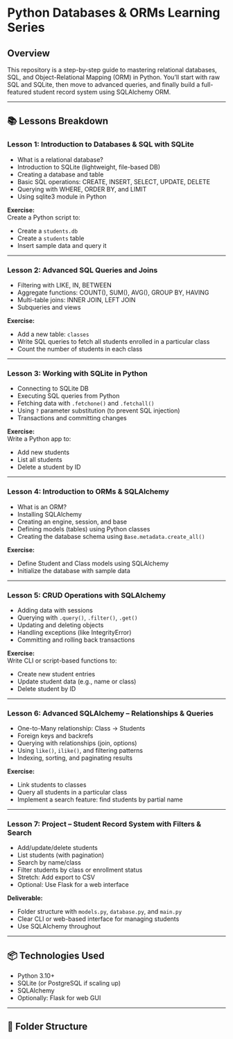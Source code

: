 # Python Databases & ORMs Learning Series

## Overview
This repository is a step-by-step guide to mastering relational databases, SQL, and Object-Relational Mapping (ORM) in Python. You’ll start with raw SQL and SQLite, then move to advanced queries, and finally build a full-featured student record system using SQLAlchemy ORM.

---

## 📚 Lessons Breakdown

### Lesson 1: Introduction to Databases & SQL with SQLite
- What is a relational database?
- Introduction to SQLite (lightweight, file-based DB)
- Creating a database and table
- Basic SQL operations: CREATE, INSERT, SELECT, UPDATE, DELETE
- Querying with WHERE, ORDER BY, and LIMIT
- Using sqlite3 module in Python

**Exercise:**  
Create a Python script to:
- Create a `students.db`
- Create a `students` table
- Insert sample data and query it

---

### Lesson 2: Advanced SQL Queries and Joins
- Filtering with LIKE, IN, BETWEEN
- Aggregate functions: COUNT(), SUM(), AVG(), GROUP BY, HAVING
- Multi-table joins: INNER JOIN, LEFT JOIN
- Subqueries and views

**Exercise:**  
- Add a new table: `classes`
- Write SQL queries to fetch all students enrolled in a particular class
- Count the number of students in each class

---

### Lesson 3: Working with SQLite in Python
- Connecting to SQLite DB
- Executing SQL queries from Python
- Fetching data with `.fetchone()` and `.fetchall()`
- Using `?` parameter substitution (to prevent SQL injection)
- Transactions and committing changes

**Exercise:**  
Write a Python app to:
- Add new students
- List all students
- Delete a student by ID

---

### Lesson 4: Introduction to ORMs & SQLAlchemy
- What is an ORM?
- Installing SQLAlchemy
- Creating an engine, session, and base
- Defining models (tables) using Python classes
- Creating the database schema using `Base.metadata.create_all()`

**Exercise:**  
- Define Student and Class models using SQLAlchemy
- Initialize the database with sample data

---

### Lesson 5: CRUD Operations with SQLAlchemy
- Adding data with sessions
- Querying with `.query()`, `.filter()`, `.get()`
- Updating and deleting objects
- Handling exceptions (like IntegrityError)
- Committing and rolling back transactions

**Exercise:**  
Write CLI or script-based functions to:
- Create new student entries
- Update student data (e.g., name or class)
- Delete student by ID

---

### Lesson 6: Advanced SQLAlchemy – Relationships & Queries
- One-to-Many relationship: Class → Students
- Foreign keys and backrefs
- Querying with relationships (join, options)
- Using `like()`, `ilike()`, and filtering patterns
- Indexing, sorting, and paginating results

**Exercise:**  
- Link students to classes
- Query all students in a particular class
- Implement a search feature: find students by partial name

---

### Lesson 7: Project – Student Record System with Filters & Search
- Add/update/delete students
- List students (with pagination)
- Search by name/class
- Filter students by class or enrollment status
- Stretch: Add export to CSV
- Optional: Use Flask for a web interface

**Deliverable:**  
- Folder structure with `models.py`, `database.py`, and `main.py`
- Clear CLI or web-based interface for managing students
- Use SQLAlchemy throughout

---

## 📦 Technologies Used
- Python 3.10+
- SQLite (or PostgreSQL if scaling up)
- SQLAlchemy
- Optionally: Flask for web GUI

---

## 📁 Folder Structure
